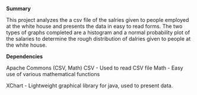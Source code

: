 
**Summary**


This project analyzes the a csv file of the salries given to people employed at the white house and presents the data in easy to read forms. The two types of graphs completed are a histogram and a normal probability plot of the salaries to determine the rough distribution of dalries given to people at the white house.

**Dependencies**



Apache Commons (CSV, Math)
CSV - Used to read CSV file
Math - Easy use of various mathematical functions



XChart - Lightweight graphical library for java, used to present data.
